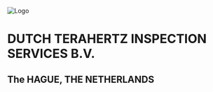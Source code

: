 ![Logo](https://user-images.githubusercontent.com/113699308/190699181-fbde097a-2f69-45a3-98fb-54046aa1d1ab.png)


# DUTCH TERAHERTZ INSPECTION SERVICES B.V.
 ## The HAGUE, THE NETHERLANDS

